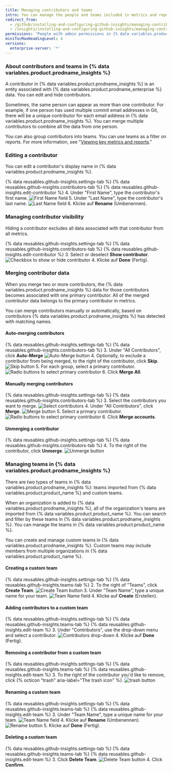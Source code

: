 ```yaml
---
title: Managing contributors and teams
intro: You can manage the people and teams included in metrics and reports.
redirect_from:
  - /github/installing-and-configuring-github-insights/managing-contributors-and-teams
  - /insights/installing-and-configuring-github-insights/managing-contributors-and-teams
permissions: 'People with admin permissions in {% data variables.product.prodname_insights %} can manage contributors and teams.'
miniTocMaxHeadingLevel: 4
versions:
  enterprise-server: '*'
---
```

### About contributors and teams in {% data variables.product.prodname_insights %}

A contributor in {% data variables.product.prodname_insights %} is an entity associated with {% data variables.product.prodname_enterprise %} data. You can edit and hide contributors.

Sometimes, the same person can appear as more than one contributor. For example, if one person has used multiple commit email addresses in Git, there will be a unique contributor for each email address in {% data variables.product.prodname_insights %}. You can merge multiple contributors to combine all the data from one person.

You can also group contributors into teams. You can use teams as a filter on reports. For more information, see "[Viewing key metrics and reports](/insights/exploring-your-usage-of-github-enterprise/viewing-key-metrics-and-reports)."

### Editing a contributor

You can edit a contributor's display name in {% data variables.product.prodname_insights %}.

{% data reusables.github-insights.settings-tab %}
{% data reusables.github-insights.contributors-tab %}
{% data reusables.github-insights.edit-contributor %}
4. Under "First Name", type the contributor's first name. ![First Name field](/assets/images/help/insights/first-name.png)
5. Under "Last Name", type the contributor's last name. ![Last Name field](/assets/images/help/insights/last-name.png)
6. Klicke auf **Rename** (Umbenennen).

### Managing contributor visibility

Hiding a contributor excludes all data associated with that contributor from all metrics.

{% data reusables.github-insights.settings-tab %}
{% data reusables.github-insights.contributors-tab %}
{% data reusables.github-insights.edit-contributor %}
3. Select or deselect **Show contributor**. ![Checkbox to show or hide contributor](/assets/images/help/insights/show-contributor.png)
4. Klicke auf **Done** (Fertig).

### Merging contributor data

When you merge two or more contributors, the {% data variables.product.prodname_insights %} data for those contributors becomes associated with one primary contributor. All of the merged contributor data belongs to the primary contributor in metrics.

You can merge contributors manually or automatically, based on contributors {% data variables.product.prodname_insights %} has detected with matching names.

#### Auto-merging contributors

{% data reusables.github-insights.settings-tab %}
{% data reusables.github-insights.contributors-tab %}
3. Under "All Contributors", click **Auto-Merge** ![Auto-Merge button](/assets/images/help/insights/auto-merge.png)
4. Optionally, to exclude a contributor from being merged, to the right of the contributor, click **Skip**. ![Skip button](/assets/images/help/insights/skip-contributor.png)
5. For each group, select a primary contributor. ![Radio buttons to select primary contributor](/assets/images/help/insights/select-primary.png)
6. Click **Merge All**.

#### Manually merging contributors

{% data reusables.github-insights.settings-tab %}
{% data reusables.github-insights.contributors-tab %}
3. Select the contributors you want to merge. ![Select contributors](/assets/images/help/insights/select-contributors.png)
4. Under "All Contributors", click **Merge**. ![Merge button](/assets/images/help/insights/merge-button.png)
5. Select a primary contributor. ![Radio buttons to select primary contributor](/assets/images/help/insights/select-primary.png)
6. Click **Merge accounts**.

#### Unmerging a contributor

{% data reusables.github-insights.settings-tab %}
{% data reusables.github-insights.contributors-tab %}
4. To the right of the contributor, click **Unmerge**. ![Unmerge button](/assets/images/help/insights/unmerge-contributor.png)

### Managing teams in {% data variables.product.prodname_insights %}

There are two types of teams in {% data variables.product.prodname_insights %}: teams imported from {% data variables.product.product_name %} and custom teams.

When an organization is added to {% data variables.product.prodname_insights %}, all of the organization's teams are imported from {% data variables.product.product_name %}. You can search and filter by these teams in {% data variables.product.prodname_insights %}. You can manage the teams in {% data variables.product.product_name %}.

You can create and manage custom teams in {% data variables.product.prodname_insights %}. Custom teams may include members from multiple organizations in {% data variables.product.product_name %}.

#### Creating a custom team

{% data reusables.github-insights.settings-tab %}
{% data reusables.github-insights.teams-tab %}
2. To the right of "Teams", click **Create Team**. ![Create Team button](/assets/images/help/insights/create-team.png)
3. Under "Team Name", type a unique name for your team. ![Team Name field](/assets/images/help/insights/team-name.png)
4. Klicke auf **Create** (Erstellen).

#### Adding contributors to a custom team

{% data reusables.github-insights.settings-tab %}
{% data reusables.github-insights.teams-tab %}
{% data reusables.github-insights.edit-team %}
3. Under "Contributors", use the drop-down menu and select a contributor. ![Contributors drop-down](/assets/images/help/insights/contributors-drop-down.png)
4. Klicke auf **Done** (Fertig).

#### Removing a contributor from a custom team

{% data reusables.github-insights.settings-tab %}
{% data reusables.github-insights.teams-tab %}
{% data reusables.github-insights.edit-team %}
3. To the right of the contributor you'd like to remove, click {% octicon "trash" aria-label="The trash icon" %}. ![trash button](/assets/images/help/insights/contributor-trashcan.png)

#### Renaming a custom team

{% data reusables.github-insights.settings-tab %}
{% data reusables.github-insights.teams-tab %}
{% data reusables.github-insights.edit-team %}
3. Under "Team Name", type a unique name for your team. ![Team Name field](/assets/images/help/insights/rename-team.png)
4. Klicke auf **Rename** (Umbenennen). ![Rename button](/assets/images/help/insights/rename-button-team.png)
5. Klicke auf **Done** (Fertig).

#### Deleting a custom team

{% data reusables.github-insights.settings-tab %}
{% data reusables.github-insights.teams-tab %}
{% data reusables.github-insights.edit-team %}
3. Click **Delete Team**. ![Delete Team button](/assets/images/help/insights/delete-team.png)
4. Click **Confirm**.
